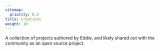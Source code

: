 ```yaml
---
sitemap:
  priority: 0.5
title: Creations
weight: 10
---
```

<p>A collection of projects authored by Eddie, and likely shared out with the community as an open source project.</p>
